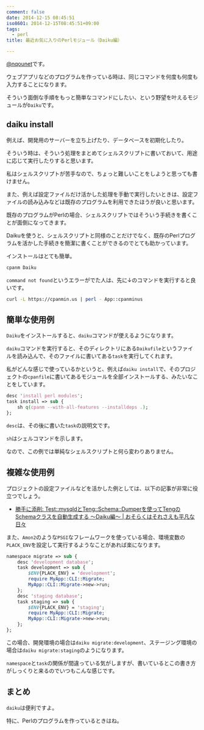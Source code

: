 ```yaml
---
comment: false
date: 2014-12-15 08:45:51
iso8601: 2014-12-15T08:45:51+09:00
tags:
  - perl
title: 最近お気に入りのPerlモジュール（Daiku編）

---
```


<p><a href="https://twitter.com/nqounet">@nqounet</a>です。</p>

<p>ウェブアプリなどのプログラムを作っている時は、同じコマンドを何度も何度も入力することになります。</p>

<p>そういう面倒な手順をもっと簡単なコマンドにしたい、という野望を叶えるモジュールが<code>Daiku</code>です。</p>



<h2>daiku install</h2>

<p>例えば、開発用のサーバーを立ち上げたり、データベースを初期化したり。</p>

<p>そういう時は、そういう処理をまとめてシェルスクリプトに書いておいて、用途に応じて実行したりすると思います。</p>

<p>私はシェルスクリプトが苦手なので、ちょっと難しいことをしようと思っても書けません。</p>

<p>また、例えば設定ファイルだけ活かした処理を手動で実行したいときは、設定ファイルの読み込みなどは既存のプログラムを利用できたほうが良いと思います。</p>

<p>既存のプログラムがPerlの場合、シェルスクリプトではそういう手続きを書くことが面倒になってきます。</p>

<p>Daikuを使うと、シェルスクリプトと同様のことだけでなく、既存のPerlプログラムを活かした手続きを簡潔に書くことができるのでとても助かっています。</p>

<p>インストールはとても簡単。</p>

```bash
cpanm Daiku
```

<p><code>command not found</code>というエラーがでた人は、先に↓のコマンドを実行すると良いです。</p>

```bash
curl -L https://cpanmin.us | perl - App::cpanminus
```

<h2>簡単な使用例</h2>

<p><code>Daiku</code>をインストールすると、<code>daiku</code>コマンドが使えるようになります。</p>

<p><code>daiku</code>コマンドを実行すると、そのディレクトリにある<code>Daikufile</code>というファイルを読み込んで、そのファイルに書いてある<code>task</code>を実行してくれます。</p>

<p>私がどんな感じで使っているかというと、例えば<code>daiku install</code>で、そのプロジェクトの<code>cpanfile</code>に書いてあるモジュールを全部インストールする、みたいなことをしています。</p>

```perl
desc 'install perl modules';
task install => sub {
    sh q(cpanm --with-all-features --installdeps .);
};
```

<p><code>desc</code>は、その後に書いた<code>task</code>の説明文です。</p>

<p><code>sh</code>はシェルコマンドを示します。</p>

<p>なので、この例では単純なシェルスクリプトと何ら変わりありません。</p>

<h2>複雑な使用例</h2>

<p>プロジェクトの設定ファイルなどを活かした例としては、以下の記事が非常に役立つでしょう。</p>

<ul>
<li><a href="http://www.songmu.jp/riji/entry/2014-05-24-touch-up-daikufile.html">勝手に添削: Test::mysqldとTeng::Schema::Dumperを使ってTengのSchemaクラスを自動生成する 〜Daiku編〜 | おそらくはそれさえも平凡な日々</a></li>
</ul>

<p>また、<code>Amon2</code>のような<code>PSGI</code>なフレームワークを使っている場合、環境変数の<code>PLACK_ENV</code>を設定して実行するようなことがあれば楽になります。</p>

```perl
namespace migrate => sub {
    desc 'development database';
    task development => sub {
        $ENV{PLACK_ENV} = 'development';
        require MyApp::CLI::Migrate;
        MyApp::CLI::Migrate->new->run;
    };
    desc 'staging database';
    task staging => sub {
        $ENV{PLACK_ENV} = 'staging';
        require MyApp::CLI::Migrate;
        MyApp::CLI::Migrate->new->run;
    };
};
```

<p>この場合、開発環境の場合は<code>daiku migrate:development</code>、ステージング環境の場合は<code>daiku migrate:staging</code>のようになります。</p>

<p><code>namespace</code>と<code>task</code>の関係が間違っている気がしますが、書いているとこの書き方がしっくりと来るのでいつもこんな感じです。</p>

<h2>まとめ</h2>

<p><code>daiku</code>は便利ですよ。</p>

<p>特に、Perlのプログラムを作っているときはね。</p>
    	